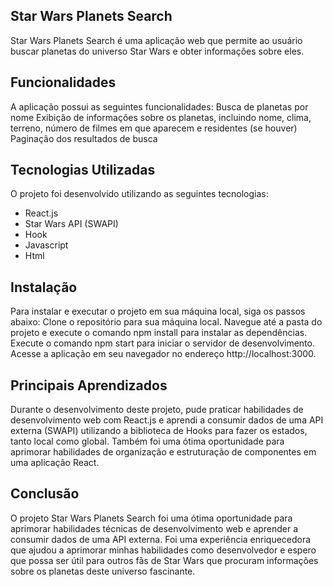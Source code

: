 ## Star Wars Planets Search
Star Wars Planets Search é uma aplicação web que permite ao usuário buscar planetas do universo Star Wars e obter informações sobre eles.

## Funcionalidades
A aplicação possui as seguintes funcionalidades:
Busca de planetas por nome
Exibição de informações sobre os planetas, incluindo nome, clima, terreno, número de filmes em que aparecem e residentes (se houver)
Paginação dos resultados de busca

## Tecnologias Utilizadas
O projeto foi desenvolvido utilizando as seguintes tecnologias:
- React.js
- Star Wars API (SWAPI)
- Hook
- Javascript
- Html

## Instalação
Para instalar e executar o projeto em sua máquina local, siga os passos abaixo:
Clone o repositório para sua máquina local.
Navegue até a pasta do projeto e execute o comando npm install para instalar as dependências.
Execute o comando npm start para iniciar o servidor de desenvolvimento.
Acesse a aplicação em seu navegador no endereço http://localhost:3000.

## Principais Aprendizados
Durante o desenvolvimento deste projeto, pude praticar habilidades de desenvolvimento web com React.js e aprendi a consumir dados de uma API externa (SWAPI) utilizando a biblioteca de Hooks para fazer os estados, tanto local como global. Também foi uma ótima oportunidade para aprimorar habilidades de organização e estruturação de componentes em uma aplicação React.

## Conclusão
O projeto Star Wars Planets Search foi uma ótima oportunidade para aprimorar habilidades técnicas de desenvolvimento web e aprender a consumir dados de uma API externa. Foi uma experiência enriquecedora que ajudou a aprimorar minhas habilidades como desenvolvedor e espero que possa ser útil para outros fãs de Star Wars que procuram informações sobre os planetas deste universo fascinante.
